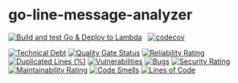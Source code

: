 # go-line-message-analyzer

[![Build and test Go & Deploy to Lambda](https://github.com/onepiece010938/go-line-message-analyzer/actions/workflows/aws-lambda.yml/badge.svg)](https://github.com/onepiece010938/go-line-message-analyzer/actions/workflows/aws-lambda.yml) &nbsp;
[![codecov](https://codecov.io/gh/onepiece010938/go-line-message-analyzer/branch/main/graph/badge.svg?token=A7U6ZS7OI5)](https://codecov.io/gh/onepiece010938/go-line-message-analyzer)




[![Technical Debt](https://sonarcloud.io/api/project_badges/measure?project=onepiece010938_go-line-message-analyzer&metric=sqale_index)](https://sonarcloud.io/summary/new_code?id=onepiece010938_go-line-message-analyzer)
[![Quality Gate Status](https://sonarcloud.io/api/project_badges/measure?project=onepiece010938_go-line-message-analyzer&metric=alert_status)](https://sonarcloud.io/summary/new_code?id=onepiece010938_go-line-message-analyzer)
[![Reliability Rating](https://sonarcloud.io/api/project_badges/measure?project=onepiece010938_go-line-message-analyzer&metric=reliability_rating)](https://sonarcloud.io/summary/new_code?id=onepiece010938_go-line-message-analyzer)
[![Duplicated Lines (%)](https://sonarcloud.io/api/project_badges/measure?project=onepiece010938_go-line-message-analyzer&metric=duplicated_lines_density)](https://sonarcloud.io/summary/new_code?id=onepiece010938_go-line-message-analyzer)
[![Vulnerabilities](https://sonarcloud.io/api/project_badges/measure?project=onepiece010938_go-line-message-analyzer&metric=vulnerabilities)](https://sonarcloud.io/summary/new_code?id=onepiece010938_go-line-message-analyzer)
[![Bugs](https://sonarcloud.io/api/project_badges/measure?project=onepiece010938_go-line-message-analyzer&metric=bugs)](https://sonarcloud.io/summary/new_code?id=onepiece010938_go-line-message-analyzer)
[![Security Rating](https://sonarcloud.io/api/project_badges/measure?project=onepiece010938_go-line-message-analyzer&metric=security_rating)](https://sonarcloud.io/summary/new_code?id=onepiece010938_go-line-message-analyzer)
[![Maintainability Rating](https://sonarcloud.io/api/project_badges/measure?project=onepiece010938_go-line-message-analyzer&metric=sqale_rating)](https://sonarcloud.io/summary/new_code?id=onepiece010938_go-line-message-analyzer)
[![Code Smells](https://sonarcloud.io/api/project_badges/measure?project=onepiece010938_go-line-message-analyzer&metric=code_smells)](https://sonarcloud.io/summary/new_code?id=onepiece010938_go-line-message-analyzer)
[![Lines of Code](https://sonarcloud.io/api/project_badges/measure?project=onepiece010938_go-line-message-analyzer&metric=ncloc)](https://sonarcloud.io/summary/new_code?id=onepiece010938_go-line-message-analyzer)